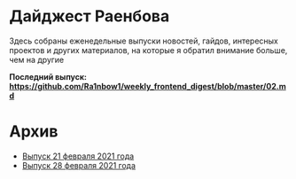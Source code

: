 # Дайджест Раенбова

Здесь собраны еженедельные выпуски новостей, гайдов, интересных проектов и других материалов, на которые я обратил внимание больше, чем на другие

**Последний выпуск: https://github.com/Ra1nbow1/weekly_frontend_digest/blob/master/02.md**

# Архив
- [Выпуск 21 февраля 2021 года](https://github.com/Ra1nbow1/weekly_frontend_digest/blob/master/01.md)
- [Выпуск 28 февраля 2021 года](https://github.com/Ra1nbow1/weekly_frontend_digest/blob/master/02.md)
